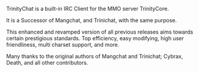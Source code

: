 TrinityChat is a built-in IRC Client for the MMO server TrinityCore.

It is a Successor of Mangchat, and Trinichat, with the same purpose.

This enhanced and revamped version of all previous releases aims towards certain prestigious standards. Top efficiency, easy modifying, high user friendliness, multi charset support, and more.

Many thanks to the original authors of Mangchat and Trinichat; Cybrax, Death, and all other contributors.